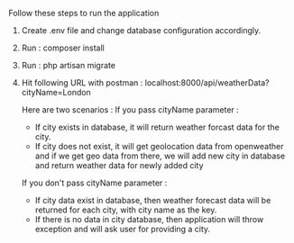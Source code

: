 Follow these steps to run the application 

1. Create .env file and change database configuration accordingly.
2. Run : composer install
3. Run : php artisan migrate
4. Hit following URL with postman : 
    localhost:8000/api/weatherData?cityName=London

    Here are two scenarios : If you pass cityName parameter : 
    - If city exists in database, it will return weather forcast data for the city.
    - If city does not exist, it will get geolocation data from openweather and if we get geo data from there, we will add new city in database and return weather data for newly added city

    If you don't pass cityName parameter : 
    - If city data exist in database, then weather forecast data will be returned for each city, with city name as the key.
    - If there is no data in city database, then application will throw exception and will ask user for providing a city.

